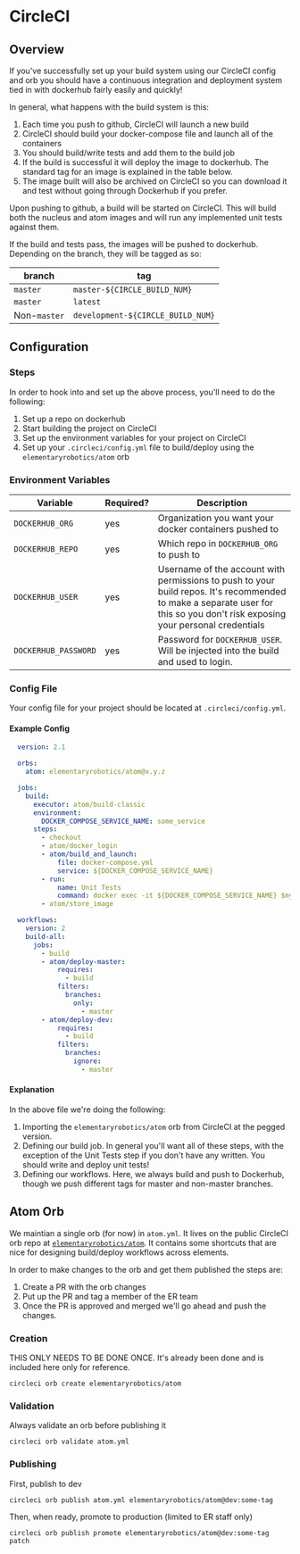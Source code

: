 # CircleCI

## Overview

If you've successfully set up your build system using our CircleCI config
and orb you should have a continuous integration and deployment system
tied in with dockerhub fairly easily and quickly!

In general, what happens with the build system is this:

1. Each time you push to github, CircleCI will launch a new build
2. CircleCI should build your docker-compose file and launch all of the containers
3. You should build/write tests and add them to the build job
4. If the build is successful it will deploy the image to dockerhub. The standard tag for an image is explained in the table below.
5. The image built will also be archived on CircleCI so you can download it
and test without going through Dockerhub if you prefer.

Upon pushing to github, a build will be started on CircleCI. This will build
both the nucleus and atom images and will run any implemented unit tests
against them.

If the build and tests pass, the images will be pushed to dockerhub. Depending
on the branch, they will be tagged as so:

| branch | tag |
|--------|-----|
| `master` | `master-${CIRCLE_BUILD_NUM}` |
| `master` | `latest`
| Non-`master` | `development-${CIRCLE_BUILD_NUM}` |

## Configuration

### Steps

In order to hook into and set up the above process, you'll need to do the
following:

1. Set up a repo on dockerhub
2. Start building the project on CircleCI
3. Set up the environment variables for your project on CircleCI
4. Set up your `.circleci/config.yml` file to build/deploy using the `elementaryrobotics/atom` orb

### Environment Variables

| Variable | Required? | Description |
|----------|-----------|-------------|
| `DOCKERHUB_ORG` | yes | Organization you want your docker containers pushed to |
| `DOCKERHUB_REPO` | yes | Which repo in `DOCKERHUB_ORG` to push to |
| `DOCKERHUB_USER` | yes | Username of the account with permissions to push to your build repos. It's recommended to make a separate user for this so you don't risk exposing your personal credentials |
| `DOCKERHUB_PASSWORD` | yes | Password for `DOCKERHUB_USER`. Will be injected into the build and used to login. |

### Config File

Your config file for your project should be located at `.circleci/config.yml`.

#### Example Config

```yaml
  version: 2.1

  orbs:
    atom: elementaryrobotics/atom@x.y.z

  jobs:
    build:
      executor: atom/build-classic
      environment:
        DOCKER_COMPOSE_SERVICE_NAME: some_service
      steps:
        - checkout
        - atom/docker_login
        - atom/build_and_launch:
            file: docker-compose.yml
            service: ${DOCKER_COMPOSE_SERVICE_NAME}
        - run:
            name: Unit Tests
            command: docker exec -it ${DOCKER_COMPOSE_SERVICE_NAME} $my_unit_test_command
        - atom/store_image

  workflows:
    version: 2
    build-all:
      jobs:
        - build
        - atom/deploy-master:
            requires:
              - build
            filters:
              branches:
                only:
                  - master
        - atom/deploy-dev:
            requires:
              - build
            filters:
              branches:
                ignore:
                  - master
```

#### Explanation

In the above file we're doing the following:

1. Importing the `elementaryrobotics/atom` orb from CircleCI at the pegged version.
2. Defining our build job. In general you'll want all of these steps, with the exception of the Unit Tests step if you don't have any written. You should write and deploy unit tests!
3. Defining our workflows. Here, we always build and push to Dockerhub, though we push different tags for master and non-master branches.


## Atom Orb

We maintian a single orb (for now) in `atom.yml`. It lives on the public CircleCI orb repo at [`elementaryrobotics/atom`](https://circleci.com/orbs/registry/orb/elementaryrobotics/atom). It contains some shortcuts that are nice for designing build/deploy workflows across elements.

In order to make changes to the orb and get them published the steps are:

1. Create a PR with the orb changes
2. Put up the PR and tag a member of the ER team
3. Once the PR is approved and merged we'll go ahead and push the changes.

### Creation

THIS ONLY NEEDS TO BE DONE ONCE. It's already been done and is included here only for reference.

```
circleci orb create elementaryrobotics/atom
```

### Validation

Always validate an orb before publishing it

```
circleci orb validate atom.yml
```

### Publishing

First, publish to dev

```
circleci orb publish atom.yml elementaryrobotics/atom@dev:some-tag
```

Then, when ready, promote to production (limited to ER staff only)

```
circleci orb publish promote elementaryrobotics/atom@dev:some-tag patch
```
